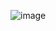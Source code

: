 ![image](https://github.com/rolando1803/DispositivosMoviles/assets/55965131/0dbe2162-8271-4558-94ef-7e009c19d8ad)
